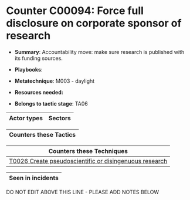 # Counter C00094: Force full disclosure on corporate sponsor of research

* **Summary**: Accountability move: make sure research is published with its funding sources. 

* **Playbooks**: 

* **Metatechnique**: M003 - daylight

* **Resources needed:** 

* **Belongs to tactic stage**: TA06


| Actor types | Sectors |
| ----------- | ------- |



| Counters these Tactics |
| ---------------------- |



| Counters these Techniques |
| ------------------------- |
| [T0026 Create pseudoscientific or disingenuous research](../generated_pages/techniques/T0026.md) |



| Seen in incidents |
| ----------------- |


DO NOT EDIT ABOVE THIS LINE - PLEASE ADD NOTES BELOW